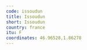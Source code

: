 ```yaml
---
code: issoudun
title: Issoudun
short: Issoudun
country: france
itu: F
coordinates: 46.96528,1.86278
---
```

